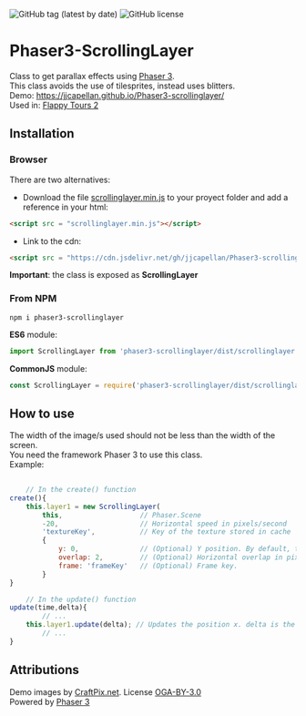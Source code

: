 ![GitHub tag (latest by date)](https://img.shields.io/github/tag-date/jjcapellan/Phaser3-scrollinglayer.svg)
![GitHub license](https://img.shields.io/github/license/jjcapellan/Phaser3-scrollinglayer.svg)
# Phaser3-ScrollingLayer
Class to get parallax effects using [Phaser 3](https://github.com/photonstorm/phaser).  
This class avoids the use of tilesprites, instead uses blitters.  
Demo: https://jjcapellan.github.io/Phaser3-scrollinglayer/  
Used in: [Flappy Tours 2](https://jjcapellan.github.io/flappytours2/)
## Installation
### Browser
There are two alternatives:
* Download the file [scrollinglayer.min.js](https://cdn.jsdelivr.net/gh/jjcapellan/Phaser3-scrollinglayer@2.0.2/dist/scrollinglayer.min.js) to your proyect folder and add a reference in your html:
```html
<script src = "scrollinglayer.min.js"></script>
```  
* Link to the cdn:
```html
<script src = "https://cdn.jsdelivr.net/gh/jjcapellan/Phaser3-scrollinglayer@2.0.2/dist/scrollinglayer.min.js"></script>
```  
**Important**: the class is exposed as **ScrollingLayer**
### From NPM
```
npm i phaser3-scrollinglayer
```
**ES6** module:
```js
import ScrollingLayer from 'phaser3-scrollinglayer/dist/scrollinglayer.esm.js';
```
**CommonJS** module:
```js
const ScrollingLayer = require('phaser3-scrollinglayer/dist/scrollinglayer.cjs.js');
```


## How to use
The width of the image/s used should not be less than the width of the screen.  
You need the framework Phaser 3 to use this class.  
Example:
```javascript
    
    // In the create() function
create(){
    this.layer1 = new ScrollingLayer(
        this,                   // Phaser.Scene
        -20,                    // Horizontal speed in pixels/second
        'textureKey',           // Key of the texture stored in cache
        {
            y: 0,               // (Optional) Y position. By default, texture is positioned at bottom.
            overlap: 2,         // (Optional) Horizontal overlap in pixels (default 1). Prevents empty spaces between images.
            frame: 'frameKey'   // (Optional) Frame key.
        }
}

    // In the update() function
update(time,delta){
        // ...
    this.layer1.update(delta); // Updates the position x. delta is the duration of the last game step.
        // ...
}
```

## Attributions
Demo images by [CraftPix.net](https://opengameart.org/users/craftpixnet-2d-game-assets). License [OGA-BY-3.0](http://static.opengameart.org/OGA-BY-3.0.txt)  
Powered by [Phaser 3](https://github.com/photonstorm/phaser)



